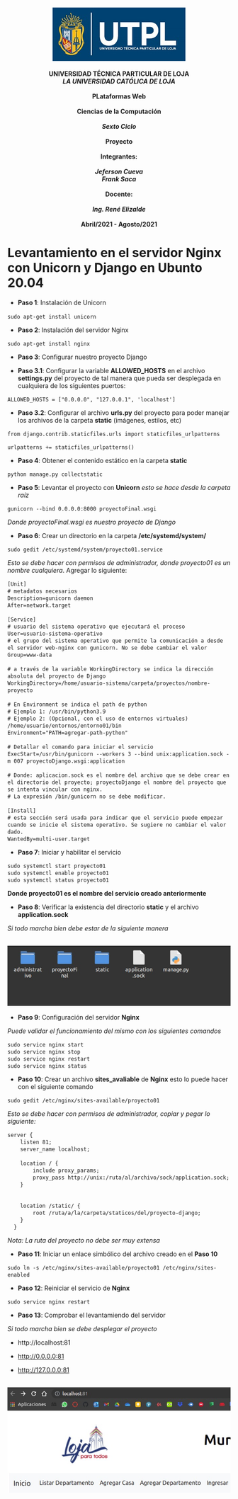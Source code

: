 <p align="center">
  <br>
  <img src="https://github.com/jecueva1997/ProgramacionAvanzada-Proyecto/blob/master/IMG/port.jpg">
  <br><br><b>UNIVERSIDAD TÉCNICA PARTICULAR DE LOJA
  <br><i>LA UNIVERSIDAD CATÓLICA DE LOJA</i>
  <br><br>PLataformas Web
  <br><br>Ciencias de la Computación
  <br><br><i>Sexto Ciclo</i>
  <br><br>Proyecto
  <br><br>Integrantes:
  <br><br><i>Jeferson Cueva
  <br>Frank Saca</i>
  <br><br>Docente:
  <br><br><i>Ing. René Elizalde</i>
  <br><br>Abril/2021 - Agosto/2021
  </b>
</p>

# Levantamiento en el servidor Nginx con Unicorn y Django en Ubunto 20.04

* __Paso 1__: Instalación de Unicorn 

`sudo apt-get install unicorn`

* __Paso 2__: Instalación del servidor Nginx

```
sudo apt-get install nginx
```

* __Paso 3__: Configurar nuestro proyecto Django

* __Paso 3.1__: Configurar la variable __ALLOWED_HOSTS__  en el archivo __settings.py__ del proyecto de tal manera que pueda ser desplegada en cualquiera de los siguientes puertos:

```
ALLOWED_HOSTS = ["0.0.0.0", "127.0.0.1", 'localhost']
```

* __Paso 3.2__: Configurar el archivo __urls.py__ del proyecto para poder manejar los archivos de la carpeta __static__ (imágenes, estilos, etc)

```
from django.contrib.staticfiles.urls import staticfiles_urlpatterns
```

```
urlpatterns += staticfiles_urlpatterns()
```

* __Paso 4__: Obtener el contenido estático en la carpeta __static__

```
python manage.py collectstatic
```

* __Paso 5__: Levantar el proyecto con __Unicorn__ _esto se hace desde la carpeta raíz_ 

```
gunicorn --bind 0.0.0.0:8000 proyectoFinal.wsgi
```

_Donde proyectoFinal.wsgi es nuestro proyecto de Django_

* __Paso 6__: Crear un directorio en la carpeta __/etc/systemd/system/__ 

```
sudo gedit /etc/systemd/system/proyecto01.service
```

_Esto se debe hacer con permisos de administrador, donde proyecto01 es un nombre cualquiera_. Agregar lo siguiente:

```
[Unit]
# metadatos necesarios
Description=gunicorn daemon
After=network.target

[Service]
# usuario del sistema operativo que ejecutará el proceso
User=usuario-sistema-operativo
# el grupo del sistema operativo que permite la comunicación a desde el servidor web-nginx con gunicorn. No se debe cambiar el valor
Group=www-data

# a través de la variable WorkingDirectory se indica la dirección absoluta del proyecto de Django
WorkingDirectory=/home/usuario-sistema/carpeta/proyectos/nombre-proyecto

# En Environment se indica el path de python
# Ejemplo 1: /usr/bin/python3.9
# Ejemplo 2: (Opcional, con el uso de entornos virtuales) /home/usuario/entornos/entorno01/bin
Environment="PATH=agregar-path-python"

# Detallar el comando para iniciar el servicio
ExecStart=/usr/bin/gunicorn --workers 3 --bind unix:application.sock -m 007 proyectoDjango.wsgi:application

# Donde: aplicacion.sock es el nombre del archivo que se debe crear en el directorio del proyecto; proyectoDjango el nombre del proyecto que se intenta vincular con nginx.
# La expresión /bin/gunicorn no se debe modificar.

[Install]
# esta sección será usada para indicar que el servicio puede empezar cuando se inicie el sistema operativo. Se sugiere no cambiar el valor dado.
WantedBy=multi-user.target
```


* __Paso 7__: Iniciar y habilitar el servicio  

```
sudo systemctl start proyecto01
sudo systemctl enable proyecto01
sudo systemctl status proyecto01
```

__Donde proyecto01 es el nombre del servicio creado anteriormente__

* __Paso 8__: Verificar la existencia del directorio __static__ y el archivo __application.sock__ 

_Si todo marcha bien debe estar de la siguiente manera_

<p align="center">
  <br>
  <img src="https://github.com/PlataformasWeb-P-AA2021/trafinal-2bim-grupo-anonymous/blob/main/publicacion/WhatsApp%20Image%202021-07-22%20at%2023.09.35.jpeg">
  <br>
</p>


* __Paso 9__: Configuración del servidor __Nginx__ 

_Puede validar el funcionamiento del mismo con los siguientes comandos_

```
sudo service nginx start
sudo service nginx stop
sudo service nginx restart
sudo service nginx status
```

* __Paso 10__: Crear un archivo __sites_avaliable__ de __Nginx__ esto lo puede hacer con el siguiente comando

```
sudo gedit /etc/nginx/sites-available/proyecto01
```

_Esto se debe hacer con permisos de administrador, copiar y pegar lo siguiente:_ 

```
server {
    listen 81;
    server_name localhost;
    
    location / {
        include proxy_params;
        proxy_pass http://unix:/ruta/al/archivo/sock/application.sock;
    }

    
    location /static/ {
        root /ruta/a/la/carpeta/staticos/del/proyecto-django;
    }
  }
```

_Nota: La ruta del proyecto no debe ser muy extensa_

* __Paso 11__: Iniciar un enlace simbólico del archivo creado en el __Paso 10__

```
sudo ln -s /etc/nginx/sites-available/proyecto01 /etc/nginx/sites-enabled
```


* __Paso 12__: Reiniciar el servicio de __Nginx__

```
sudo service nginx restart
```

* __Paso 13__: Comprobar el levantamiendo del servidor 

_Si todo marcha bien se debe desplegar el proyecto_

* http://localhost:81

* http://0.0.0.0:81

* http://127.0.0.0:81

<p align="center">
  <br>
  <img src="https://github.com/PlataformasWeb-P-AA2021/trafinal-2bim-grupo-anonymous/blob/main/publicacion/WhatsApp%20Image%202021-07-22%20at%2023.12.38.jpeg">
  <br>
</p>



